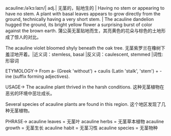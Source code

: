 acauline:/əˈkɔːlaɪn/| adj.| 无茎的，贴地生的 | Having no stem or appearing to have no stem.  A plant with basal leaves appears to grow directly from the ground, technically having a very short stem. | The acauline dandelion hugged the ground, its bright yellow flower a surprising burst of color against the brown earth.  蒲公英无茎贴地而生，其亮黄色的花朵与棕色的土地形成了惊人的对比。

The acauline violet bloomed shyly beneath the oak tree.  无茎紫罗兰在橡树下羞涩地开着。|近义词：stemless, basal |反义词：caulescent, stemmed |词性:形容词

ETYMOLOGY->
From a- (Greek 'without') + caulis (Latin 'stalk', 'stem') + -ine (suffix forming adjectives).

USAGE->
The acauline plant thrived in the harsh conditions.  这种无茎植物在恶劣的环境中茁壮成长。

Several species of acauline plants are found in this region. 这个地区发现了几种无茎植物。

PHRASE->
acauline leaves = 无茎叶
acauline herbs = 无茎草本植物
acauline growth = 无茎生长
acauline habit = 无茎习性
acauline species = 无茎物种
